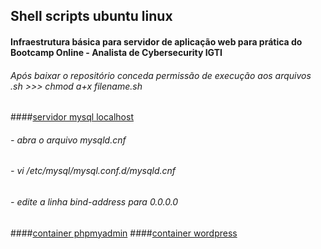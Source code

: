 ## Shell scripts ubuntu linux

#### Infraestrutura básica para servidor de aplicação web para prática do Bootcamp Online - Analista de Cybersecurity IGTI

###### Após baixar o repositório conceda permissão de execução aos arquivos .sh >>> chmod a+x filename.sh

####[servidor mysql localhost](https://github.com/elnataoliveira/scripts_bootcamp_igti/tree/master/mysql "servidor mysql localhost")
###### - abra o arquivo mysqld.cnf 
###### - vi /etc/mysql/mysql.conf.d/mysqld.cnf
###### - edite a linha bind-address para 0.0.0.0 
####[container phpmyadmin](https://github.com/elnataoliveira/scripts_bootcamp_igti/tree/master/container "container phpmyadmin")
####[container wordpress](https://github.com/elnataoliveira/scripts_bootcamp_igti/tree/master/container "container wordpress")
